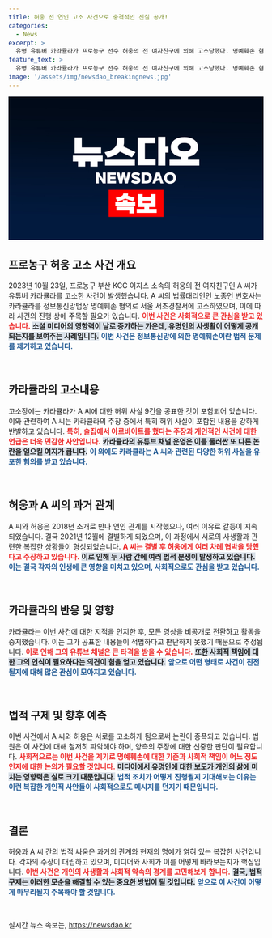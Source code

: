 ```yaml
---
title: 허웅 전 연인 고소 사건으로 충격적인 진실 공개!
categories:
  - News
excerpt: >
  유명 유튜버 카라큘라가 프로농구 선수 허웅의 전 여자친구에 의해 고소당했다. 명예훼손 혐의로 제기된 이 사건은 충격적인 폭로와 주장으로 메스미디어의 뜨거운 이슈로 떠오르고 있다.
feature_text: >
  유명 유튜버 카라큘라가 프로농구 선수 허웅의 전 여자친구에 의해 고소당했다. 명예훼손 혐의로 제기된 이 사건은 충격적인 폭로와 주장으로 메스미디어의 뜨거운 이슈로 떠오르고 있다.
image: '/assets/img/newsdao_breakingnews.jpg'
---
```


<p><img src="/assets/img/newsdao_breakingnews.jpg" alt="firstkoreanews 속보" /></p>

<h2 data-ke-size="size26">프로농구 허웅 고소 사건 개요</h2>

<p data-ke-size="size16">2023년 10월 23일, 프로농구 부산 KCC 이지스 소속의 허웅의 전 여자친구인 A 씨가 유튜버 카라큘라를 고소한 사건이 발생했습니다. A 씨의 법률대리인인 노종언 변호사는 카라큘라를 정보통신망법상 명예훼손 혐의로 서울 서초경찰서에 고소하였으며, 이에 따라 사건의 진행 상에 주목할 필요가 있습니다. <b><span style="color: #ee2323;">이번 사건은 사회적으로 큰 관심을 받고 있습니다.</span></b> <b><span style="background-color: #21538527;">소셜 미디어의 영향력이 날로 증가하는 가운데, 유명인의 사생활이 어떻게 공개되는지를 보여주는 사례입니다.</span></b> <b><span style="color: #1a5490;">이번 사건은 정보통신망에 의한 명예훼손이란 법적 문제를 제기하고 있습니다.</span></b></p>

<p data-ke-size="size16">&nbsp;</p>

<h2 data-ke-size="size26">카라큘라의 고소내용</h2>

<p data-ke-size="size16">고소장에는 카라큘라가 A 씨에 대한 허위 사실 9건을 공표한 것이 포함되어 있습니다. 이와 관련하여 A 씨는 카라큘라의 주장 중에서 특히 허위 사실이 포함된 내용을 강하게 반발하고 있습니다. <b><span style="color: #ee2323;">특히, 술집에서 아르바이트를 했다는 주장과 개인적인 사건에 대한 언급은 더욱 민감한 사안입니다.</span></b> <b><span style="background-color: #21538527;">카라큘라의 유튜브 채널 운영은 이를 둘러싼 또 다른 논란을 일으킬 여지가 큽니다.</span></b> <b><span style="color: #1a5490;">이 외에도 카라큘라는 A 씨와 관련된 다양한 허위 사실을 유포한 혐의를 받고 있습니다.</span></b></p>

<p data-ke-size="size16">&nbsp;</p>

<h2 data-ke-size="size26">허웅과 A 씨의 과거 관계</h2>

<p data-ke-size="size16">A 씨와 허웅은 2018년 소개로 만나 연인 관계를 시작했으나, 여러 이유로 갈등이 지속되었습니다. 결국 2021년 12월에 결별하게 되었으며, 이 과정에서 서로의 사생활과 관련한 복잡한 상황들이 형성되었습니다. <b><span style="color: #ee2323;">A 씨는 결별 후 허웅에게 여러 차례 협박을 당했다고 주장하고 있습니다.</span></b> <b><span style="background-color: #21538527;">이로 인해 두 사람 간에 여러 법적 분쟁이 발생하고 있습니다.</span></b> <b><span style="color: #1a5490;">이는 결국 각자의 인생에 큰 영향을 미치고 있으며, 사회적으로도 관심을 받고 있습니다.</span></b></p>

<p data-ke-size="size16">&nbsp;</p>

<h2 data-ke-size="size26">카라큘라의 반응 및 영향</h2>

<p data-ke-size="size16">카라큘라는 이번 사건에 대한 지적을 인지한 후, 모든 영상을 비공개로 전환하고 활동을 중지했습니다. 이는 그가 공표한 내용들이 적법하다고 판단하지 못했기 때문으로 추정됩니다. <b><span style="color: #ee2323;">이로 인해 그의 유튜브 채널은 큰 타격을 받을 수 있습니다.</span></b> <b><span style="background-color: #21538527;">또한 사회적 책임에 대한 그의 인식이 필요하다는 의견이 힘을 얻고 있습니다.</span></b> <b><span style="color: #1a5490;">앞으로 어떤 형태로 사건이 진전될지에 대해 많은 관심이 모아지고 있습니다.</span></b></p>

<p data-ke-size="size16">&nbsp;</p>

<h2 data-ke-size="size26">법적 구제 및 향후 예측</h2>

<p data-ke-size="size16">이번 사건에서 A 씨와 허웅은 서로를 고소하게 됨으로써 논란이 증폭되고 있습니다. 법원은 이 사건에 대해 철저히 파악해야 하며, 양측의 주장에 대한 신중한 판단이 필요합니다. <b><span style="color: #ee2323;">사회적으로는 이번 사건을 계기로 명예훼손에 대한 기준과 사회적 책임이 어느 정도인지에 대한 논의가 필요할 것입니다.</span></b> <b><span style="background-color: #21538527;">미디어에서 유명인에 대한 보도가 개인의 삶에 미치는 영향력은 실로 크기 때문입니다.</span></b> <b><span style="color: #1a5490;">법적 조치가 어떻게 진행될지 기대해보는 이유는 이런 복잡한 개인적 사안들이 사회적으로도 메시지를 던지기 때문입니다.</span></b></p>

<p data-ke-size="size16">&nbsp;</p>

<h2 data-ke-size="size26">결론</h2>

<p data-ke-size="size16">허웅과 A 씨 간의 법적 싸움은 과거의 관계와 현재의 명예가 얽혀 있는 복잡한 사건입니다. 각자의 주장이 대립하고 있으며, 미디어와 사회가 이를 어떻게 바라보는지가 핵심입니다. <b><span style="color: #ee2323;">이번 사건은 개인의 사생활과 사회적 약속의 경계를 고민해보게 합니다.</span></b> <b><span style="background-color: #21538527;">결국, 법적 구제는 이러한 모순을 해결할 수 있는 중요한 방법이 될 것입니다.</span></b> <b><span style="color: #1a5490;">앞으로 이 사건이 어떻게 마무리될지 주목해야 할 것입니다.</span></b></p>

<p data-ke-size="size16">&nbsp;</p>
실시간 뉴스 속보는, <a href="https://newsdao.kr" rel="dofollow">https://newsdao.kr</a>


